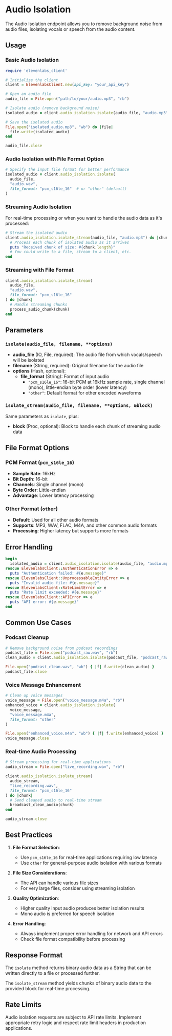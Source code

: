 # Audio Isolation

The Audio Isolation endpoint allows you to remove background noise from audio files, isolating vocals or speech from the audio content.

## Usage

### Basic Audio Isolation

```ruby
require 'elevenlabs_client'

# Initialize the client
client = ElevenlabsClient.new(api_key: "your_api_key")

# Open an audio file
audio_file = File.open("path/to/your/audio.mp3", "rb")

# Isolate audio (remove background noise)
isolated_audio = client.audio_isolation.isolate(audio_file, "audio.mp3")

# Save the isolated audio
File.open("isolated_audio.mp3", "wb") do |file|
  file.write(isolated_audio)
end

audio_file.close
```

### Audio Isolation with File Format Option

```ruby
# Specify the input file format for better performance
isolated_audio = client.audio_isolation.isolate(
  audio_file, 
  "audio.wav",
  file_format: "pcm_s16le_16"  # or "other" (default)
)
```

### Streaming Audio Isolation

For real-time processing or when you want to handle the audio data as it's processed:

```ruby
# Stream the isolated audio
client.audio_isolation.isolate_stream(audio_file, "audio.mp3") do |chunk|
  # Process each chunk of isolated audio as it arrives
  puts "Received chunk of size: #{chunk.length}"
  # You could write to a file, stream to a client, etc.
end
```

### Streaming with File Format

```ruby
client.audio_isolation.isolate_stream(
  audio_file, 
  "audio.wav",
  file_format: "pcm_s16le_16"
) do |chunk|
  # Handle streaming chunks
  process_audio_chunk(chunk)
end
```

## Parameters

### `isolate(audio_file, filename, **options)`

- **audio_file** (IO, File, required): The audio file from which vocals/speech will be isolated
- **filename** (String, required): Original filename for the audio file
- **options** (Hash, optional):
  - **file_format** (String): Format of input audio
    - `"pcm_s16le_16"`: 16-bit PCM at 16kHz sample rate, single channel (mono), little-endian byte order (lower latency)
    - `"other"`: Default format for other encoded waveforms

### `isolate_stream(audio_file, filename, **options, &block)`

Same parameters as `isolate`, plus:
- **block** (Proc, optional): Block to handle each chunk of streaming audio data

## File Format Options

### PCM Format (`pcm_s16le_16`)
- **Sample Rate**: 16kHz
- **Bit Depth**: 16-bit
- **Channels**: Single channel (mono)
- **Byte Order**: Little-endian
- **Advantage**: Lower latency processing

### Other Format (`other`)
- **Default**: Used for all other audio formats
- **Supports**: MP3, WAV, FLAC, M4A, and other common audio formats
- **Processing**: Higher latency but supports more formats

## Error Handling

```ruby
begin
  isolated_audio = client.audio_isolation.isolate(audio_file, "audio.mp3")
rescue ElevenlabsClient::AuthenticationError => e
  puts "Authentication failed: #{e.message}"
rescue ElevenlabsClient::UnprocessableEntityError => e
  puts "Invalid audio file: #{e.message}"
rescue ElevenlabsClient::RateLimitError => e
  puts "Rate limit exceeded: #{e.message}"
rescue ElevenlabsClient::APIError => e
  puts "API error: #{e.message}"
end
```

## Common Use Cases

### Podcast Cleanup
```ruby
# Remove background noise from podcast recordings
podcast_file = File.open("podcast_raw.wav", "rb")
clean_audio = client.audio_isolation.isolate(podcast_file, "podcast_raw.wav")

File.open("podcast_clean.wav", "wb") { |f| f.write(clean_audio) }
podcast_file.close
```

### Voice Message Enhancement
```ruby
# Clean up voice messages
voice_message = File.open("voice_message.m4a", "rb")
enhanced_voice = client.audio_isolation.isolate(
  voice_message, 
  "voice_message.m4a",
  file_format: "other"
)

File.open("enhanced_voice.m4a", "wb") { |f| f.write(enhanced_voice) }
voice_message.close
```

### Real-time Audio Processing
```ruby
# Stream processing for real-time applications
audio_stream = File.open("live_recording.wav", "rb")

client.audio_isolation.isolate_stream(
  audio_stream, 
  "live_recording.wav",
  file_format: "pcm_s16le_16"
) do |chunk|
  # Send cleaned audio to real-time stream
  broadcast_clean_audio(chunk)
end

audio_stream.close
```

## Best Practices

1. **File Format Selection**:
   - Use `pcm_s16le_16` for real-time applications requiring low latency
   - Use `other` for general-purpose audio isolation with various formats

2. **File Size Considerations**:
   - The API can handle various file sizes
   - For very large files, consider using streaming isolation

3. **Quality Optimization**:
   - Higher quality input audio produces better isolation results
   - Mono audio is preferred for speech isolation

4. **Error Handling**:
   - Always implement proper error handling for network and API errors
   - Check file format compatibility before processing

## Response Format

The `isolate` method returns binary audio data as a String that can be written directly to a file or processed further.

The `isolate_stream` method yields chunks of binary audio data to the provided block for real-time processing.

## Rate Limits

Audio isolation requests are subject to API rate limits. Implement appropriate retry logic and respect rate limit headers in production applications.

